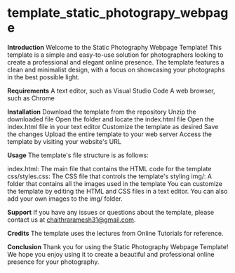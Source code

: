 # template_static_photograpy_webpage
 
**Introduction**
Welcome to the Static Photography Webpage Template! This template is a simple and easy-to-use solution for photographers looking to create a professional and elegant online presence. The template features a clean and minimalist design, with a focus on showcasing your photographs in the best possible light.

**Requirements**
A text editor, such as Visual Studio Code
A web browser, such as Chrome

**Installation**
Download the template from the repository
Unzip the downloaded file
Open the folder and locate the index.html file
Open the index.html file in your text editor
Customize the template as desired
Save the changes
Upload the entire template to your web server
Access the template by visiting your website's URL

**Usage**
The template's file structure is as follows:

index.html: The main file that contains the HTML code for the template
css/styles.css: The CSS file that controls the template's styling
img/: A folder that contains all the images used in the template
You can customize the template by editing the HTML and CSS files in a text editor. You can also add your own images to the img/ folder.

**Support**
If you have any issues or questions about the template, please contact us at chaithraramesh31@gmail.com. 

**Credits**
The template uses the lectures from Online Tutorials for reference.

**Conclusion**
Thank you for using the Static Photography Webpage Template! We hope you enjoy using it to create a beautiful and professional online presence for your photography.
